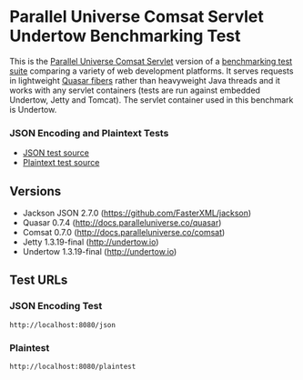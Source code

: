 # Parallel Universe Comsat Servlet Undertow Benchmarking Test

This is the [Parallel Universe Comsat Servlet](http://docs.paralleluniverse.co/comsat/#servlets) version of a [benchmarking test suite](../) comparing a variety of web development platforms. It serves requests in lightweight [Quasar fibers](http://docs.paralleluniverse.co/quasar/#fibers) rather than heavyweight Java threads and it works with any servlet containers (tests are run against embedded Undertow, Jetty and Tomcat). The servlet container used in this benchmark is Undertow.

### JSON Encoding and Plaintext Tests

* [JSON test source](src/main/java/hello/JsonServlet.java)
* [Plaintext test source](src/main/java/hello/PlaintextServlet.java)

## Versions

* Jackson JSON 2.7.0 (https://github.com/FasterXML/jackson)
* Quasar 0.7.4 (http://docs.paralleluniverse.co/quasar)
* Comsat 0.7.0 (http://docs.paralleluniverse.co/comsat)
* Jetty 1.3.19-final (http://undertow.io)
* Undertow 1.3.19-final (http://undertow.io)

## Test URLs

### JSON Encoding Test

    http://localhost:8080/json

### Plaintest

    http://localhost:8080/plaintest
